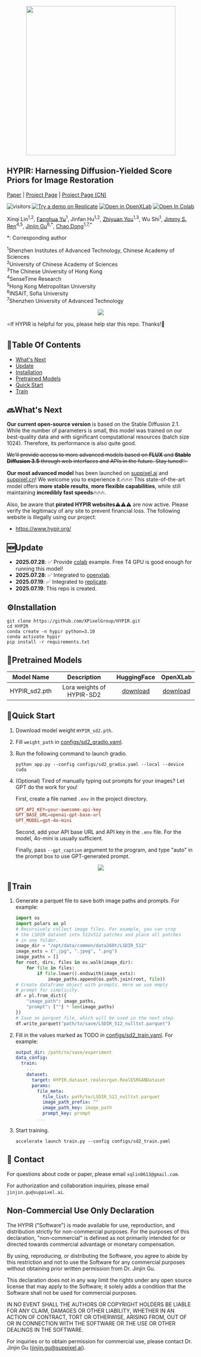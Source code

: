 <p align="center">
    <img src="assets/logo.png" width="400">
</p>

## HYPIR: Harnessing Diffusion-Yielded Score Priors for Image Restoration

[Paper](https://arxiv.org/abs/2507.20590) | [Project Page](https://hypir.xpixel.group/) | [Project Page (CN)](https://hypirzh.xpixel.group/)

![visitors](https://visitor-badge.laobi.icu/badge?page_id=XPixelGroup/HYPIR) [![Try a demo on Replicate](https://replicate.com/0x3f3f3f3fun/hypir-sd2/badge)](https://replicate.com/0x3f3f3f3fun/hypir-sd2) [![Open in OpenXLab](https://cdn-static.openxlab.org.cn/app-center/openxlab_app.svg)](https://openxlab.org.cn/apps/detail/linxinqi/HYPIR-SD2) [![Open In Colab](https://colab.research.google.com/assets/colab-badge.svg)](https://colab.research.google.com/drive/1MbpICKc22S6ysD32uj3ORkqg6AgZrNpx?usp=sharing)

Xinqi Lin<sup>1,2</sup>, [Fanghua Yu](https://github.com/Fanghua-Yu)<sup>1</sup>, Jinfan Hu<sup>1,2</sup>, [Zhiyuan You](https://zhiyuanyou.github.io/)<sup>1,3</sup>, Wu Shi<sup>1</sup>, [Jimmy S. Ren](https://www.jimmyren.com/)<sup>4,5</sup>, [Jinjin Gu](https://www.jasongt.com/)<sup>6,\*</sup>, [Chao Dong](https://scholar.google.com.hk/citations?user=OSDCB0UAAAAJ)<sup>1,7,\*</sup>

\*: Corresponding author

<sup>1</sup>Shenzhen Institutes of Advanced Technology, Chinese Academy of Sciences<br><sup>2</sup>University of Chinese Academy of Sciences<br><sup>3</sup>The Chinese University of Hong Kong<br><sup>4</sup>SenseTime Research<br><sup>5</sup>Hong Kong Metropolitan University<br><sup>6</sup>INSAIT, Sofia University<br><sup>7</sup>Shenzhen University of Advanced Technology

<p align="center">
    <img src="assets/teaser.png">
</p>

:star:If HYPIR is helpful for you, please help star this repo. Thanks!:hugs:

## :book:Table Of Contents

- [What's Next](#next)
- [Update](#update)
- [Installation](#installation)
- [Pretrained Models](#pretrained_models)
- [Quick Start](#quick_start)
- [Train](#train)

## <a name="next"></a>:soon:What's Next

**Our current open-source version** is based on the Stable Diffusion 2.1. While the number of parameters is small, this model was trained on our best-quality data and with significant computational resources (batch size 1024). Therefore, its performance is also quite good.

~~We'll provide access to more advanced models based on **FLUX** and **Stable Diffusion 3.5** through web interfaces and APIs in the future. Stay tuned!✨~~

**Our most advanced model** has been launched on [suppixel.ai](https://supir.suppixel.ai/home) and [suppixel.cn](https://www.suppixel.cn/home)! We welcome you to experience it.🔥🔥🔥 This state-of-the-art model offers **more stable results**, **more flexible capabilities**, while still maintaining **incredibly fast speeds**🔥🔥🔥.

Also, be aware that **pirated HYPIR websites**⚠️⚠️⚠️ are now active. Please verify the legitimacy of any site to prevent financial loss. The following website is illegally using our project:
- https://www.hypir.org/

## <a name="update"></a>:new:Update

- **2025.07.28**: :white_check_mark: Provide [colab](https://colab.research.google.com/drive/1MbpICKc22S6ysD32uj3ORkqg6AgZrNpx?usp=sharing) example. Free T4 GPU is good enough for running this model!
- **2025.07.28**: :white_check_mark: Integrated to [openxlab](https://openxlab.org.cn/apps/detail/linxinqi/HYPIR-SD2).
- **2025.07.19**: :white_check_mark: Integrated to [replicate](https://replicate.com/0x3f3f3f3fun/hypir-sd2).
- **2025.07.19**: This repo is created.

## <a name="installation"></a>:gear:Installation

```shell
git clone https://github.com/XPixelGroup/HYPIR.git
cd HYPIR
conda create -n hypir python=3.10
conda activate hypir
pip install -r requirements.txt
```

## <a name="pretrained_models"></a>:dna:Pretrained Models

| Model Name | Description | HuggingFace | OpenXLab |
| :---------: | :----------: | :----------: | :----------: |
| HYPIR_sd2.pth | Lora weights of HYPIR-SD2 | [download](https://huggingface.co/lxq007/HYPIR/tree/main) | [download](https://openxlab.org.cn/models/detail/linxinqi/HYPIR/tree/main) |

## <a name="quick_start"></a>:flight_departure:Quick Start

1. Download model weight `HYPIR_sd2.pth`.

2. Fill `weight_path` in [configs/sd2_gradio.yaml](configs/sd2_gradio.yaml).

3. Run the following command to launch gradio.

    ```shell
    python app.py --config configs/sd2_gradio.yaml --local --device cuda
    ```
4. (Optional) Tired of manually typing out prompts for your images? Let GPT do the work for you!

    First, create a file named `.env` in the project directory.

    ```conf
    GPT_API_KEY=your-awesome-api-key
    GPT_BASE_URL=openai-gpt-base-url
    GPT_MODEL=gpt-4o-mini
    ```

    Second, add your API base URL and API key in the `.env` file. For the model, 4o-mini is usually sufficient.

    Finally, pass `--gpt_caption` argument to the program, and type "auto" in the prompt box to use GPT-generated prompt.

<div align="center">
    <kbd><img src="assets/gradio.png"></img></kbd>
</div>

## <a name="train"></a>:stars:Train

1. Generate a parquet file to save both image paths and prompts. For example:

    ```python
    import os
    import polars as pl
    # Recursively collect image files. For example, you can crop 
    # the LSDIR dataset into 512x512 patches and place all patches 
    # in one folder.
    image_dir = "/opt/data/common/data260t/LSDIR_512"
    image_exts = (".jpg", ".jpeg", ".png")
    image_paths = []
    for root, dirs, files in os.walk(image_dir):
        for file in files:
            if file.lower().endswith(image_exts):
                image_paths.append(os.path.join(root, file))
    # Create dataframe object with prompts. Here we use empty 
    # prompt for simplicity.
    df = pl.from_dict({
        "image_path": image_paths,
        "prompt": [""] * len(image_paths)
    })
    # Save as parquet file, which will be used in the next step.
    df.write_parquet("path/to/save/LSDIR_512_nulltxt.parquet")
    ```

2. Fill in the values marked as TODO in [configs/sd2_train.yaml](configs/sd2_train.yaml). For example:

    ```yaml
    output_dir: /path/to/save/experiment
    data_config:
      train:
        ...
        dataset:
          target: HYPIR.dataset.realesrgan.RealESRGANDataset
          params:
            file_meta:
              file_list: path/to/LSDIR_512_nulltxt.parquet
              image_path_prefix: ""
              image_path_key: image_path
              prompt_key: prompt
            ...
    ```

3. Start training.

    ```shell
    accelerate launch train.py --config configs/sd2_train.yaml
    ```

## :email: Contact

For questions about code or paper, please email `xqlin0613@gmail.com`.

For authorization and collaboration inquiries, please email `jinjin.gu@suppixel.ai`.

## Non-Commercial Use Only Declaration
The HYPIR ("Software") is made available for use, reproduction, and distribution strictly for non-commercial purposes. For the purposes of this declaration, "non-commercial" is defined as not primarily intended for or directed towards commercial advantage or monetary compensation.

By using, reproducing, or distributing the Software, you agree to abide by this restriction and not to use the Software for any commercial purposes without obtaining prior written permission from Dr. Jinjin Gu.

This declaration does not in any way limit the rights under any open source license that may apply to the Software; it solely adds a condition that the Software shall not be used for commercial purposes.

IN NO EVENT SHALL THE AUTHORS OR COPYRIGHT HOLDERS BE LIABLE FOR ANY CLAIM, DAMAGES OR OTHER LIABILITY, WHETHER IN AN ACTION OF CONTRACT, TORT OR OTHERWISE, ARISING FROM, OUT OF OR IN CONNECTION WITH THE SOFTWARE OR THE USE OR OTHER DEALINGS IN THE SOFTWARE.

For inquiries or to obtain permission for commercial use, please contact Dr. Jinjin Gu (jinjin.gu@suppixel.ai).
